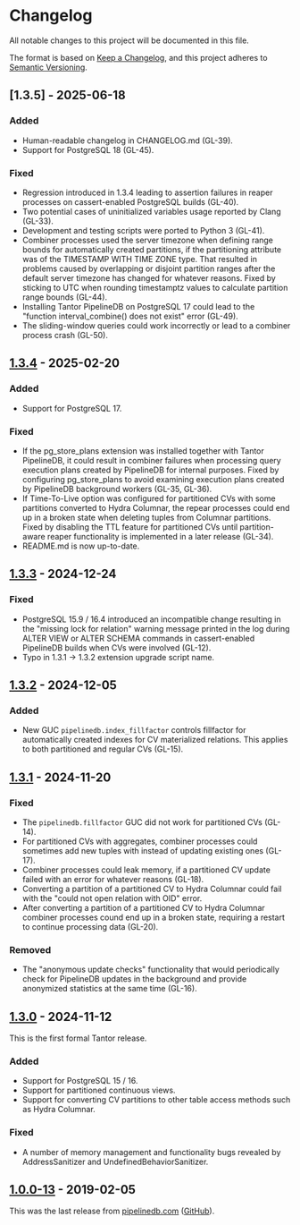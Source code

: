 # Changelog

All notable changes to this project will be documented in this file.

The format is based on [Keep a Changelog](https://keepachangelog.com/en/1.1.0/),
and this project adheres to [Semantic Versioning](https://semver.org/spec/v2.0.0.html).

## [1.3.5] - 2025-06-18

### Added

- Human-readable changelog in CHANGELOG.md (GL-39).
- Support for PostgreSQL 18 (GL-45).

### Fixed

- Regression introduced in 1.3.4 leading to assertion failures in reaper
  processes on cassert-enabled PostgreSQL builds (GL-40).
- Two potential cases of uninitialized variables usage reported by Clang
  (GL-33).
- Development and testing scripts were ported to Python 3 (GL-41).
- Combiner processes used the server timezone when defining range bounds for
  automatically created partitions, if the partitioning attribute was of the
  TIMESTAMP WITH TIME ZONE type. That resulted in problems caused by overlapping
  or disjoint partition ranges after the default server timezone has changed for
  whatever reasons. Fixed by sticking to UTC when rounding timestamptz values to
  calculate partition range bounds (GL-44).
- Installing Tantor PipelineDB on PostgreSQL 17 could lead to the "function
  interval_combine() does not exist" error (GL-49).
- The sliding-window queries could work incorrectly or lead to a combiner
  process crash (GL-50).

## [1.3.4] - 2025-02-20

### Added

- Support for PostgreSQL 17.

### Fixed

- If the pg_store_plans extension was installed together with Tantor PipelineDB,
  it could result in combiner failures when processing query execution plans
  created by PipelineDB for internal purposes. Fixed by configuring
  pg_store_plans to avoid examining execution plans created by PipelineDB
  background workers (GL-35, GL-36).
- If Time-To-Live option was configured for partitioned CVs with some partitions
  converted to Hydra Columnar, the repear processes could end up in a broken
  state when deleting tuples from Columnar partitions. Fixed by disabling the
  TTL feature for partitioned CVs until partition-aware reaper functionality is
  implemented in a later release (GL-34).
- README.md is now up-to-date.

## [1.3.3] - 2024-12-24

### Fixed

- PostgreSQL 15.9 / 16.4 introduced an incompatible change resulting in the
"missing lock for relation" warning message printed in the log during ALTER VIEW
or ALTER SCHEMA commands in cassert-enabled PipelineDB builds when CVs were
involved (GL-12).
- Typo in 1.3.1 -> 1.3.2 extension upgrade script name.

## [1.3.2] - 2024-12-05

### Added

- New GUC `pipelinedb.index_fillfactor` controls fillfactor for automatically
  created indexes for CV materialized relations. This applies to both
  partitioned and regular CVs (GL-15).

## [1.3.1] - 2024-11-20

### Fixed

- The `pipelinedb.fillfactor` GUC did not work for partitioned CVs (GL-14).
- For partitioned CVs with aggregates, combiner processes could sometimes add
  new tuples with instead of updating existing ones (GL-17).
- Combiner processes could leak memory, if a partitioned CV update failed with
  an error for whatever reasons (GL-18).
- Converting a partition of a partitioned CV to Hydra Columnar could fail with
  the "could not open relation with OID" error.
- After converting a partition of a partitioned CV to Hydra Columnar combiner
  processes cound end up in a broken state, requiring a restart to continue
  processing data (GL-20).

### Removed

- The "anonymous update checks" functionality that would periodically check for
  PipelineDB updates in the background and provide anonymized statistics at
  the same time (GL-16).

## [1.3.0] - 2024-11-12

This is the first formal Tantor release.

### Added

- Support for PostgreSQL 15 / 16.
- Support for partitioned continuous views.
- Support for converting CV partitions to other table access methods such as
  Hydra Columnar.

### Fixed

- A number of memory management and functionality bugs revealed by
  AddressSanitizer and UndefinedBehaviorSanitizer.

## [1.0.0-13] - 2019-02-05

This was the last release from [pipelinedb.com](https://www.pipelinedb.com) ([GitHub](https://github.com/pipelinedb/pipelinedb)).

[unreleased]: https://gitlab.tantorlabs.ru/database/pipelinedb/-/compare/1.3.4-REL_17...REL_17_STABLE
[1.3.4]: https://gitlab.tantorlabs.ru/database/pipelinedb/-/compare/1.3.3-REL_16...1.3.4-REL_17
[1.3.3]: https://gitlab.tantorlabs.ru/database/pipelinedb/-/compare/1.3.2-REL_16...1.3.3-REL_16
[1.3.2]: https://gitlab.tantorlabs.ru/database/pipelinedb/-/compare/1.3.1-REL_16...1.3.2-REL_16
[1.3.1]: https://gitlab.tantorlabs.ru/database/pipelinedb/-/compare/1.3.0-REL_16...1.3.1-REL_16
[1.3.0]: https://gitlab.tantorlabs.ru/database/pipelinedb/-/compare/1.0.0-13...1.3.0-REL_16
[1.0.0-13]: https://gitlab.tantorlabs.ru/database/pipelinedb/-/tags/1.0.0-13

